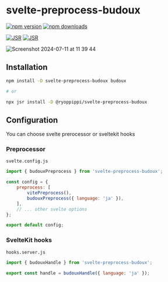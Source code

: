 # svelte-preprocess-budoux

[![npm version](https://img.shields.io/npm/v/svelte-preprocess-budoux?color=yellow)](https://npmjs.com/package/svelte-preprocess-budoux)
[![npm downloads](https://img.shields.io/npm/dm/svelte-preprocess-budoux?color=yellow)](https://npmjs.com/package/svelte-preprocess-budoux)

[![JSR](https://jsr.io/badges/@ryoppippi/svelte-preprocess-budoux)](https://jsr.io/@ryoppippi/svelte-preprocess-budoux)
[![JSR](https://jsr.io/badges/@ryoppippi/svelte-preprocess-budoux/score)](https://jsr.io/@ryoppippi/svelte-preprocess-budoux)

![Screenshot 2024-07-11 at 11 39 44](https://github.com/ryoppippi/svelte-preprocess-budoux/assets/1560508/03fd68d9-58fc-445b-8186-a42f22114ae2)

## Installation

```bash
npm install -D svelte-preprocess-budoux budoux

# or

npx jsr install -D @ryoppippi/svelte-preprocess-budoux
```

## Configuration

You can choose svelte prerocessor or sveltekit hooks

### Preprocessor

`svelte.config.js`

```js
import { budouxPreprocess } from 'svelte-preprocess-budoux';

const config = {
	preprocess: [
		vitePreprocess(),
		budouxPreprocess({ language: 'ja' }),
	],
	// ... other svelte options
};

export default config;
```

### SvelteKit hooks

`hooks.server.js`

```js
import { budouxHandle } from 'svelte-preprocess-budoux';

export const handle = budouxHandle({ language: 'ja' });
```
